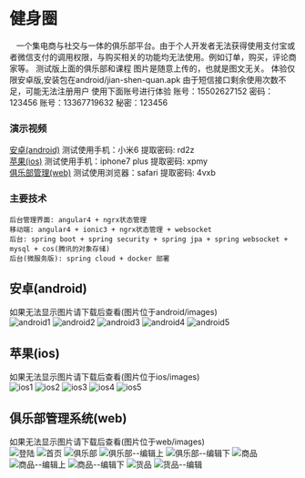 # 健身圈
    一个集电商与社交与一体的俱乐部平台。由于个人开发者无法获得使用支付宝或者微信支付的调用权限，与购买相关的功能均无法使用。例如订单，购买，评论商家等。
    测试版上面的俱乐部和课程 图片是随意上传的，也就是图文无关。
    体验仅限安卓版,安装包在android/jian-shen-quan.apk
    由于短信接口剩余使用次数不足，可能无法注册用户
    使用下面账号进行体验
    账号：15502627152 密码：123456
    账号：13367719632 秘密：123456

### 演示视频
[安卓(android)](https://pan.baidu.com/s/1o8Shfho) 测试使用手机：小米6 提取密码: rd2z
<br>
[苹果(ios)](https://pan.baidu.com/s/1sliFJ3J) 测试使用手机：iphone7 plus 提取密码: xpmy
<br>
[俱乐部管理(web)](https://pan.baidu.com/s/1cFEy4Y) 测试使用浏览器：safari 提取密码: 4vxb

### 主要技术
    后台管理界面: angular4 + ngrx状态管理
    移动端: angular4 + ionic3 + ngrx状态管理 + websocket
    后台: spring boot + spring security + spring jpa + spring websocket + mysql + cos(腾讯的对象存储)
    后台(微服务版): spring cloud + docker 部署

## 安卓(android)
如果无法显示图片请下载后查看(图片位于android/images)
<br>
![android1](https://github.com/LieRabbit/jianshenquan-show/blob/master/android/images/android1.png)
![android2](https://github.com/LieRabbit/jianshenquan-show/blob/master/android/images/android2.png)
![android3](https://github.com/LieRabbit/jianshenquan-show/blob/master/android/images/android3.png)
![android4](https://github.com/LieRabbit/jianshenquan-show/blob/master/android/images/android4.png)
![android5](https://github.com/LieRabbit/jianshenquan-show/blob/master/android/images/android5.png)

## 苹果(ios)
如果无法显示图片请下载后查看(图片位于ios/images)
<br>
![ios1](https://github.com/LieRabbit/jianshenquan-show/blob/master/ios/images/ios1.png)
![ios2](https://github.com/LieRabbit/jianshenquan-show/blob/master/ios/images/ios2.png)
![ios3](https://github.com/LieRabbit/jianshenquan-show/blob/master/ios/images/ios3.png)
![ios4](https://github.com/LieRabbit/jianshenquan-show/blob/master/ios/images/ios4.png)
![ios5](https://github.com/LieRabbit/jianshenquan-show/blob/master/ios/images/ios5.png)

## 俱乐部管理系统(web)
如果无法显示图片请下载后查看(图片位于web/images)
<br>
![登陆](https://github.com/LieRabbit/jianshenquan-show/blob/master/web/images/login.png)
![首页](https://github.com/LieRabbit/jianshenquan-show/blob/master/web/images/home.png)
![俱乐部](https://github.com/LieRabbit/jianshenquan-show/blob/master/web/images/club.png)
![俱乐部--编辑上](https://github.com/LieRabbit/jianshenquan-show/blob/master/web/images/club-edit1.png)
![俱乐部--编辑下](https://github.com/LieRabbit/jianshenquan-show/blob/master/web/images/club-edit2.png)
![商品](https://github.com/LieRabbit/jianshenquan-show/blob/master/web/images/commodities.png)
![商品--编辑上](https://github.com/LieRabbit/jianshenquan-show/blob/master/web/images/commodity-edit1.png)
![商品--编辑下](https://github.com/LieRabbit/jianshenquan-show/blob/master/web/images/commodity-edit2.png)
![货品](https://github.com/LieRabbit/jianshenquan-show/blob/master/web/images/goods.png)
![货品--编辑](https://github.com/LieRabbit/jianshenquan-show/blob/master/web/images/goods-edit.png)
